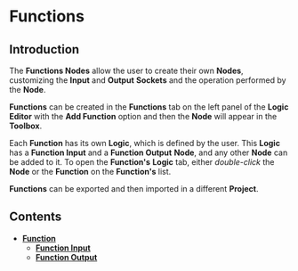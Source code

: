 # Functions

## Introduction

The **Functions Nodes** allow the user to create their own **Nodes**, customizing the **Input** and **Output** **Sockets** and the operation performed by the **Node**.

**Functions** can be created in the **Functions** tab on the left panel of the **Logic Editor** with the **Add Function** option and then the **Node** will appear in the **Toolbox**.

Each **Function** has its own **Logic**, which is defined by the user. This **Logic** has a **Function Input** and a **Function Output** **Node**, and any other **Node** can be added to it. To open the **Function's** **Logic** tab, either *double-click* the **Node** or the **Function** on the **Function's** list.

**Functions** can be exported and then imported in a different **Project**.

## Contents

* [**Function**](function/)
  * [**Function Input**](function/function-input.md)
  * [**Function Output**](function/function-output.md)

